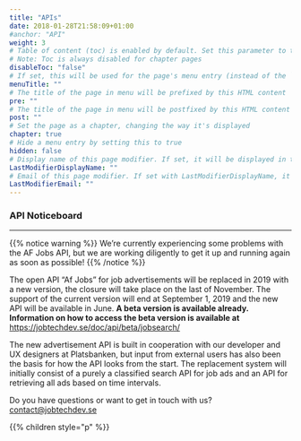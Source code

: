 ```yaml
---
title: "APIs"
date: 2018-01-28T21:58:09+01:00
#anchor: "API"
weight: 3
# Table of content (toc) is enabled by default. Set this parameter to true to disable it.
# Note: Toc is always disabled for chapter pages
disableToc: "false"
# If set, this will be used for the page's menu entry (instead of the `title` attribute)
menuTitle: ""
# The title of the page in menu will be prefixed by this HTML content
pre: ""
# The title of the page in menu will be postfixed by this HTML content
post: ""
# Set the page as a chapter, changing the way it's displayed
chapter: true
# Hide a menu entry by setting this to true
hidden: false
# Display name of this page modifier. If set, it will be displayed in the footer.
LastModifierDisplayName: ""
# Email of this page modifier. If set with LastModifierDisplayName, it will be displayed in the footer
LastModifierEmail: ""
---
```

### API Noticeboard
<hr>

{{% notice warning %}}
We’re currently experiencing some problems with the AF Jobs API, but we are working diligently to get it up and running again as soon as possible!
{{% /notice %}}

The open API “Af Jobs” for job advertisements will be replaced in 2019 with a new version, the closure will take place on the last of November. The support of the current version will end at September 1, 2019 and the new API will be available in June. <b> A beta version is available already.
Information on how to access the beta version is available at </b> https://jobtechdev.se/doc/api/beta/jobsearch/ 
 

The new advertisement API is built in cooperation with our developer and UX designers at Platsbanken, but input from external users has also been the basis for how the API looks from the start.
The replacement system will initially consist of a purely a classified search API for job ads and an API for retrieving all ads based on time intervals.

Do you have questions or want  to get in touch with us?  
<contact@jobtechdev.se>

{{% children style="p" %}}